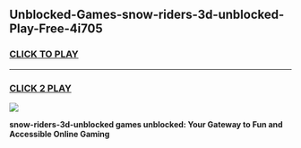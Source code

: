 
## Unblocked-Games-snow-riders-3d-unblocked-Play-Free-4i705
<h3>
<a href="https://premium76.site?title=snow-riders-3d-unblocked&ref=18A1">CLICK TO PLAY</a></h3>
<hr>

<h3>
<a href="https://premium76.site?title=snow-riders-3d-unblocked&ref=18A1">CLICK 2 PLAY</a>
  
</h3>

<a href="https://premium76.site?title=snow-riders-3d-unblocked&ref=18A1"><img src="https://clearcache.store/games.png"></a>


**snow-riders-3d-unblocked games unblocked: Your Gateway to Fun and Accessible Online Gaming**
